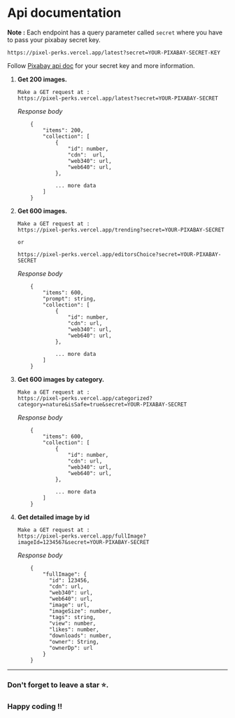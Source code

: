 # Api documentation

**Note :** Each endpoint has a query parameter called ```secret``` where you have to pass your pixabay secret key.
```
https://pixel-perks.vercel.app/latest?secret=YOUR-PIXABAY-SECRET-KEY
```
Follow <a href="https://pixabay.com/api/docs/" target="_blank">Pixabay api doc</a> for your secret key and more information.


1. **Get 200 images.**

    ```
    Make a GET request at :
    https://pixel-perks.vercel.app/latest?secret=YOUR-PIXABAY-SECRET
    ```

    *Response body*
    ```
        {
            "items": 200,
            "collection": [
                {
                    "id": number,
                    "cdn":  url,
                    "web340": url,
                    "web640": url,
                },

                ... more data
            ]
        }
    ```

2. **Get 600 images.**
    ```
    Make a GET request at :
    https://pixel-perks.vercel.app/trending?secret=YOUR-PIXABAY-SECRET

    or
    
    https://pixel-perks.vercel.app/editorsChoice?secret=YOUR-PIXABAY-SECRET
    
    ```

    *Response body*
    ```
        {
            "items": 600,
            "prompt": string,
            "collection": [
                {
                    "id": number,
                    "cdn": url,
                    "web340": url,
                    "web640": url,
                },

                ... more data
            ]
        }
    ```

3. **Get 600 images by category.**

    ```
    Make a GET request at :
    https://pixel-perks.vercel.app/categorized?category=nature&isSafe=true&secret=YOUR-PIXABAY-SECRET
    ``` 

    *Response body*
    ```
        {
            "items": 600,
            "collection": [
                {
                    "id": number,
                    "cdn": url,
                    "web340": url,
                    "web640": url,
                },

                ... more data
            ]
        }
    ```

4. **Get detailed image by id**

    ```
    Make a GET request at :
    https://pixel-perks.vercel.app/fullImage?imageId=1234567&secret=YOUR-PIXABAY-SECRET
    ``` 
    *Response body*
    ```
        {
            "fullImage": {
              "id": 123456,
              "cdn": url,
              "web340": url,
              "web640": url,
              "image": url,
              "imageSize": number,
              "tags": string,
              "view": number,
              "likes": number,
              "downloads": number,
              "owner": String,
              "ownerDp": url
            }
        }
    ```
---

### Don't forget to leave a star ⭐.

### Happy coding !!